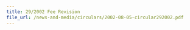 ```yaml
---
title: 29/2002 Fee Revision
file_url: /news-and-media/circulars/2002-08-05-circular292002.pdf
---
```

